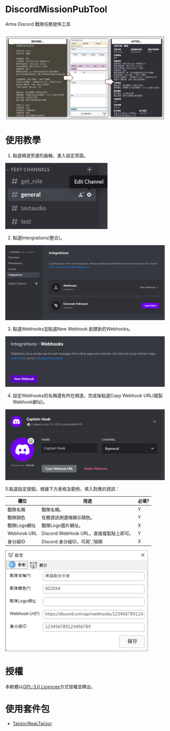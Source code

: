﻿# DiscordMissionPubTool
Arma Discord 戰隊任務發佈工具<br>

![](img/00.png)
---
# 使用教學
1. 點選頻道旁邊的齒輪，進入設定頁面。

![](img/01.png)

2. 點選Intergrations(整合)。

![](img/02.png)

3. 點選Webhooks並點選New Webhook 創建新的Webhooks。

![](img/03.png)

4. 設定Webhooks的名稱還有所在頻道，完成後點選Copy Webhook URL(複製Webhook網址)。

![](img/04.png)

5.點選設定按鈕，根據下方表格及範例，填入對應的資訊：

| 欄位 | 用途 | 必填? |
|-----|------|------|
|戰隊名稱|戰隊名稱。|Y|
|戰隊顏色|任務資訊側邊條顯示顏色。|Y|
|戰隊Logo網址|戰隊Logo圖片網址。|X|
|Webhook URL|Discord WebHook URL，直接複製貼上即可。|Y|
|身分組ID|Discord 身分組ID，可用','隔開|X|

![](img/05.png)

# 授權
本軟體以[GPL-3.0 Licences](https://www.gnu.org/licenses/gpl-3.0.en.html)方式授權並釋出。

# 使用套件包
- [Taiizor/ReaLTaiizor](https://github.com/Taiizor/ReaLTaiizor)